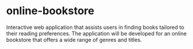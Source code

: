 # online-bookstore
 Interactive web application that assists users in finding books tailored to their reading preferences. The application will be developed for an online bookstore that offers a wide range of genres and titles.
